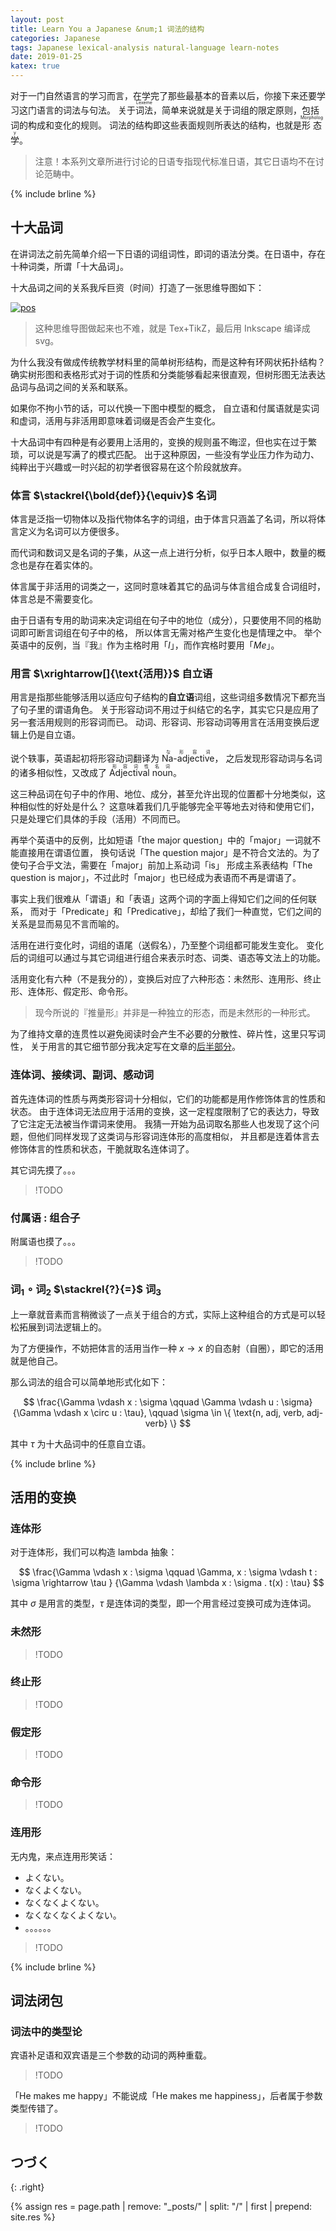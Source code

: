 ```yaml
---
layout: post
title: Learn You a Japanese &num;1 词法的结构
categories: Japanese
tags: Japanese lexical-analysis natural-language learn-notes
date: 2019-01-25
katex: true
---
```


对于一门自然语言的学习而言，在学完了那些最基本的音素以后，你接下来还要学习这门语言的词法与句法。
关于<ruby>词法<rt>Lexeme</rt></ruby>，简单来说就是关于词组的限定原则，包括词的构成和变化的规则。
词法的结构即这些表面规则所表达的结构，也就是<ruby>形态学<rt>Morphology</rt></ruby>。

> 注意！本系列文章所进行讨论的日语专指现代标准日语，其它日语均不在讨论范畴中。

{% include brline %}

## 十大品词

在讲词法之前先简单介绍一下日语的词组词性，即词的语法分类。在日语中，存在十种词类，所谓「十大品词」。

十大品词之间的关系我斥巨资（时间）打造了一张思维导图如下：

[![pos]][pos]

> 这种思维导图做起来也不难，就是 Tex+TikZ，最后用 Inkscape 编译成 svg。

为什么我没有做成传统教学材料里的简单树形结构，而是这种有环网状拓扑结构？
确实树形图和表格形式对于词的性质和分类能够看起来很直观，但树形图无法表达品词与品词之间的关系和联系。

如果你不拘小节的话，可以代换一下图中模型的概念，
自立语和付属语就是实词和虚词，活用与非活用即意味着词缀是否会产生变化。

十大品词中有四种是有必要用上活用的，变换的规则虽不晦涩，但也实在过于繁琐，可以说是写满了的模式匹配。
出于这种原因，一些没有学业压力作为动力、纯粹出于兴趣或一时兴起的初学者很容易在这个阶段就放弃。

### __体言 $\stackrel{\bold{def}}{\equiv}$ 名词__

体言是泛指一切物体以及指代物体名字的词组，由于体言只涵盖了名词，所以将体言定义为名词可以方便很多。

而代词和数词又是名词的子集，从这一点上进行分析，似乎日本人眼中，数量的概念也是存在着实体的。

体言属于非活用的词类之一，这同时意味着其它的品词与体言组合成复合词组时，体言总是不需要变化。

由于日语有专用的助词来决定词组在句子中的地位（成分），只要使用不同的格助词即可断言词组在句子中的格，
所以体言无需对格产生变化也是情理之中。
举个英语中的反例，当『我』作为主格时用「_I_」，而作宾格时要用「_Me_」。

### __用言 $\xrightarrow[]{\text{活用}}$ 自立语__

用言是指那些能够活用以适应句子结构的**自立语**词组，这些词组多数情况下都充当了句子里的谓语角色。
关于形容动词不用过于纠结它的名字，其实它只是应用了另一套活用规则的形容词而已。
动词、形容词、形容动词等用言在活用变换后逻辑上仍是自立语。

说个轶事，英语起初将形容动词翻译为 <ruby>Na-adjective<rt>な形容词</rt></ruby>，
之后发现形容动词与名词的诸多相似性，又改成了 <ruby>Adjectival noun<rt>形容词性名词</rt></ruby>。

这三种品词在句子中的作用、地位、成分，甚至允许出现的位置都十分地类似，这种相似性的好处是什么？
这意味着我们几乎能够完全平等地去对待和使用它们，只是处理它们具体的手段（活用）不同而已。

再举个英语中的反例，比如短语「the major question」中的「major」一词就不能直接用在谓语位置，
换句话说「The question major」是不符合文法的。为了使句子合乎文法，需要在「major」前加上系动词「is」
形成主系表结构「The question is major」，不过此时「major」也已经成为表语而不再是谓语了。

事实上我们很难从「谓语」和「表语」这两个词的字面上得知它们之间的任何联系，
而对于「Predicate」和「Predicative」，却给了我们一种直觉，它们之间的关系是显而易见不言而喻的。

活用在进行变化时，词组的语尾（送假名），乃至整个词组都可能发生变化。
变化后的词组可以通过与其它词组进行组合来表示时态、词类、语态等文法上的功能。

活用变化有六种（不是我分的），变换后对应了六种形态：未然形、连用形、终止形、连体形、假定形、命令形。

> 现今所说的『推量形』并非是一种独立的形态，而是未然形的一种形式。

为了维持文章的连贯性以避免阅读时会产生不必要的分散性、碎片性，这里只写词性，
关于用言的其它细节部分我决定写在文章的[后半部分](#活用的变换)。

### __连体词、接续词、副词、感动词__

首先连体词的性质与两类形容词十分相似，它们的功能都是用作修饰体言的性质和状态。
由于连体词无法应用于活用的变换，这一定程度限制了它的表达力，导致了它注定无法被当作谓词来使用。
我猜一开始为品词取名那些人也发现了这个问题，但他们同样发现了这类词与形容词连体形的高度相似，
并且都是连着体言去修饰体言的性质和状态，干脆就取名连体词了。

其它词先摸了。。。

> !TODO

### __付属语 $:$ 组合子__

附属语也摸了。。。

> !TODO

### __词$_1$ $\circ$ 词$_2$ $\stackrel{?}{=}$ 词$_3$__

上一章就音素而言稍微谈了一点关于组合的方式，实际上这种组合的方式是可以轻松拓展到词法逻辑上的。

为了方便操作，不妨把体言的活用当作一种 $x \rightarrow x$ 的自态射（自圈），即它的活用就是他自己。

那么词法的组合可以简单地形式化如下：

$$
\frac{\Gamma \vdash x : \sigma \qquad \Gamma \vdash u : \sigma}{\Gamma \vdash x \circ u : \tau},
\qquad
\sigma \in \{ \text{n, adj, verb, adj-verb} \}
$$

其中 $\tau$ 为十大品词中的任意自立语。

{% include brline %}

## 活用的变换

### __连体形__

对于连体形，我们可以构造 lambda 抽象：

$$
\frac{\Gamma \vdash x : \sigma \qquad \Gamma, x : \sigma \vdash t : \sigma \rightarrow \tau }
     {\Gamma \vdash \lambda x : \sigma . t(x) : \tau}
$$

其中 $\sigma$ 是用言的类型，$\tau$ 是连体词的类型，即一个用言经过变换可成为连体词。

### __未然形__

> !TODO

### __终止形__

> !TODO

### __假定形__

> !TODO

### __命令形__

> !TODO

### __连用形__

无内鬼，来点连用形笑话：

- よくない。
- なくよくない。
- なくなくよくない。
- なくなくなくよくない。
- 。。。。。。

> !TODO

{% include brline %}

## 词法闭包

### __词法中的类型论__

宾语补足语和双宾语是三个参数的动词的两种重载。

> !TODO

「He makes me happy」不能说成「He makes me happiness」，后者属于参数类型传错了。

> !TODO

## つづく
{: .right}

{% assign res = page.path | remove: "_posts/" | split: "/" | first | prepend: site.res %}

[pos]: {{res}}/pos.svg

